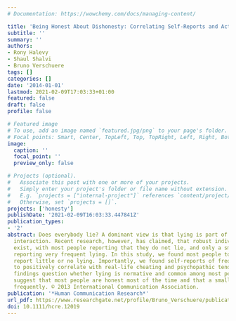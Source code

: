 ```yaml
---
# Documentation: https://wowchemy.com/docs/managing-content/

title: 'Being Honest About Dishonesty: Correlating Self-Reports and Actual Lying'
subtitle: ''
summary: ''
authors:
- Rony Halevy
- Shaul Shalvi
- Bruno Verschuere
tags: []
categories: []
date: '2014-01-01'
lastmod: 2021-02-09T17:03:33+01:00
featured: false
draft: false
profile: false

# Featured image
# To use, add an image named `featured.jpg/png` to your page's folder.
# Focal points: Smart, Center, TopLeft, Top, TopRight, Left, Right, BottomLeft, Bottom, BottomRight.
image:
  caption: ''
  focal_point: ''
  preview_only: false

# Projects (optional).
#   Associate this post with one or more of your projects.
#   Simply enter your project's folder or file name without extension.
#   E.g. `projects = ["internal-project"]` references `content/project/deep-learning/index.md`.
#   Otherwise, set `projects = []`.
projects: ['honesty']
publishDate: '2021-02-09T16:03:33.447841Z'
publication_types:
- '2'
abstract: Does everybody lie? A dominant view is that lying is part of everyday social
  interaction. Recent research, however, has claimed, that robust individual differences
  exist, with most people reporting that they do not lie, and only a small minority
  reporting very frequent lying. In this study, we found most people to subjectively
  report little or no lying. Importantly, we found self-reports of frequent lying
  to positively correlate with real-life cheating and psychopathic tendencies. Our
  findings question whether lying is normative and common among most people, and instead
  suggest that most people are honest most of the time and that a small minority lies
  frequently. © 2013 International Communication Association.
publication: '*Human Communication Research*'
url_pdf: https://www.researchgate.net/profile/Bruno_Verschuere/publication/259549723_Being_Honest_About_Dishonesty_Correlating_Self-Reports_and_Actual_Lying/links/5a58d685a6fdccbec10a37b4/Being-Honest-About-Dishonesty-Correlating-Self-Reports-and-Actual-Lying.pdf
doi: 10.1111/hcre.12019
---
```

